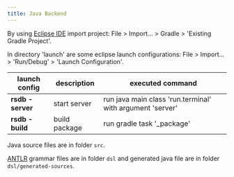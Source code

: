 ```yaml
---
title: Java Backend
---
```


By using [Eclipse IDE](https://www.eclipse.org/) import project: File > Import... > Gradle > 'Existing Gradle Project'. 

In directory 'launch' are some eclipse launch configurations: File > Import... > 'Run/Debug' > 'Launch Configuration'.

| launch config | description | executed command |
| ------------- | ------------- | ------------- |
| **rsdb - server**  | start server  | run java main class 'run.terminal' with argument 'server' |
| **rsdb - build**  | build package  | run gradle task '_package' |

Java source files are in folder `src`.

[ANTLR](https://www.antlr.org/) grammar files are in folder `dsl` and generated java file are in folder `dsl/generated-sources`.